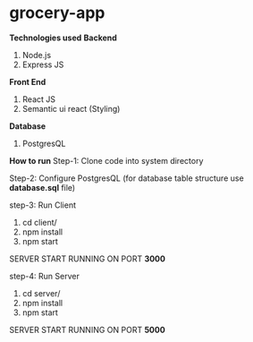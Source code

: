 # grocery-app

**Technologies used**
**Backend**
1. Node.js
2. Express JS

**Front End**
1. React JS
2. Semantic ui react (Styling)

**Database**
1. PostgresQL

**How to run**
Step-1: Clone code into system directory

Step-2: Configure PostgresQL (for database table structure use **database.sql** file)

step-3: Run Client
 1. cd client/
 2. npm install
 3. npm start
 
SERVER START RUNNING ON PORT **3000**

step-4: Run Server
1. cd server/
2. npm install
3. npm start

SERVER START RUNNING ON PORT **5000**
